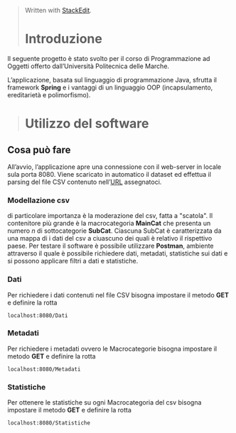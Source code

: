 
> Written with [StackEdit](https://stackedit.io/).
> # Introduzione

Il seguente progetto è stato svolto per il corso di Programmazione ad Oggetti offerto dall’Università Politecnica delle Marche.

L’applicazione, basata sul linguaggio di programmazione Java, sfrutta il framework **Spring** e i vantaggi di un linguaggio OOP (incapsulamento, ereditarietà e polimorfismo).
> # Utilizzo del software
## Cosa può fare

All’avvio, l’applicazione apre una connessione con il web-server in locale sula porta 8080. Viene scaricato in automatico il dataset ed effettua il parsing del file CSV contenuto nell’[URL](http://data.europa.eu/euodp/data/api/3/action/package_show?id=fifth-european-working-conditions-survey-2010) assegnatoci.
### Modellazione csv
di particolare importanza è la moderazione del csv, fatta a "scatola". Il contenitore più grande è la macrocategoria **MainCat** che presenta un numero *n* di sottocategorie **SubCat**. Ciascuna SubCat è caratterizzata da una mappa di i dati del csv a ciuascuno dei quali è relativo il rispettivo paese.
Per testare il software è possibile utilizzare **Postman**, ambiente attraverso il quale è possibile richiedere dati, metadati, statistiche sui dati e si possono applicare filtri a dati e statistiche.

###  Dati

Per richiedere i dati contenuti nel file CSV bisogna impostare il metodo **GET** e definire la rotta

```
localhost:8080/Dati

```

### Metadati

Per richiedere i metadati ovvero le Macrocategorie bisogna impostare il metodo  **GET**  e definire la rotta

```
localhost:8080/Metadati

```

### Statistiche

Per ottenere le statistiche su ogni Macrocategoria del csv bisogna impostare il metodo  **GET**  e definire la rotta

```
localhost:8080/Statistiche
```


<!--stackedit_data:
eyJoaXN0b3J5IjpbLTI4MTkxNzg4NF19
-->